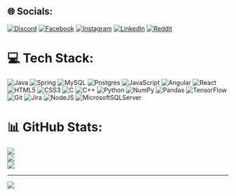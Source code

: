 
## 🌐 Socials:
[![Discord](https://img.shields.io/badge/Discord-%237289DA.svg?logo=discord&logoColor=white)](https://discord.gg/PavGos#7914) [![Facebook](https://img.shields.io/badge/Facebook-%231877F2.svg?logo=Facebook&logoColor=white)](https://www.facebook.com/profile.php?id=100004202569281) [![Instagram](https://img.shields.io/badge/Instagram-%23E4405F.svg?logo=Instagram&logoColor=white)](https://instagram.com/pavgos22) [![LinkedIn](https://img.shields.io/badge/LinkedIn-%230077B5.svg?logo=linkedin&logoColor=white)](www.linkedin.com/in/paweł-gościak-820108259) [![Reddit](https://img.shields.io/badge/Reddit-%23FF4500.svg?logo=Reddit&logoColor=white)](https://reddit.com/user/jayroc223) 

# 💻 Tech Stack:
![Java](https://img.shields.io/badge/java-%23ED8B00.svg?style=for-the-badge&logo=openjdk&logoColor=white) ![Spring](https://img.shields.io/badge/spring-%236DB33F.svg?style=for-the-badge&logo=spring&logoColor=white) ![MySQL](https://img.shields.io/badge/mysql-4479A1.svg?style=for-the-badge&logo=mysql&logoColor=white) ![Postgres](https://img.shields.io/badge/postgres-%23316192.svg?style=for-the-badge&logo=postgresql&logoColor=white) ![JavaScript](https://img.shields.io/badge/javascript-%23323330.svg?style=for-the-badge&logo=javascript&logoColor=%23F7DF1E) ![Angular](https://img.shields.io/badge/angular-%23DD0031.svg?style=for-the-badge&logo=angular&logoColor=white) ![React](https://img.shields.io/badge/react-%2320232a.svg?style=for-the-badge&logo=react&logoColor=%2361DAFB) ![HTML5](https://img.shields.io/badge/html5-%23E34F26.svg?style=for-the-badge&logo=html5&logoColor=white) ![CSS3](https://img.shields.io/badge/css3-%231572B6.svg?style=for-the-badge&logo=css3&logoColor=white) ![C](https://img.shields.io/badge/c-%2300599C.svg?style=for-the-badge&logo=c&logoColor=white) ![C++](https://img.shields.io/badge/c++-%2300599C.svg?style=for-the-badge&logo=c%2B%2B&logoColor=white) ![Python](https://img.shields.io/badge/python-3670A0?style=for-the-badge&logo=python&logoColor=ffdd54) ![NumPy](https://img.shields.io/badge/numpy-%23013243.svg?style=for-the-badge&logo=numpy&logoColor=white) ![Pandas](https://img.shields.io/badge/pandas-%23150458.svg?style=for-the-badge&logo=pandas&logoColor=white) ![TensorFlow](https://img.shields.io/badge/TensorFlow-%23FF6F00.svg?style=for-the-badge&logo=TensorFlow&logoColor=white) ![Git](https://img.shields.io/badge/git-%23F05033.svg?style=for-the-badge&logo=git&logoColor=white) ![Jira](https://img.shields.io/badge/jira-%230A0FFF.svg?style=for-the-badge&logo=jira&logoColor=white) ![NodeJS](https://img.shields.io/badge/node.js-6DA55F?style=for-the-badge&logo=node.js&logoColor=white) ![MicrosoftSQLServer](https://img.shields.io/badge/Microsoft%20SQL%20Server-CC2927?style=for-the-badge&logo=microsoft%20sql%20server&logoColor=white)
# 📊 GitHub Stats:
![](https://github-readme-stats.vercel.app/api?username=pavgos22&theme=light&hide_border=false&include_all_commits=false&count_private=true)<br/>
![](https://github-readme-streak-stats.herokuapp.com/?user=pavgos22&theme=light&hide_border=false)<br/>
![](https://github-readme-stats.vercel.app/api/top-langs/?username=pavgos22&theme=light&hide_border=false&include_all_commits=false&count_private=true&layout=compact)

---
[![](https://visitcount.itsvg.in/api?id=pavgos22&icon=0&color=0)](https://visitcount.itsvg.in)

<!-- Proudly created with GPRM ( https://gprm.itsvg.in ) -->
